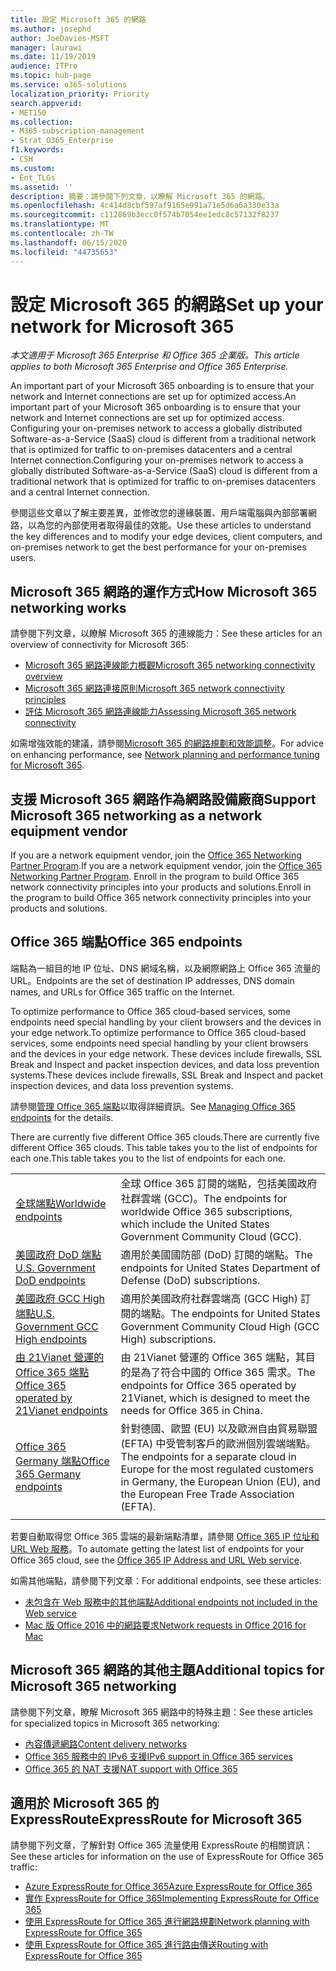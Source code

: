 ```yaml
---
title: 設定 Microsoft 365 的網路
ms.author: josephd
author: JoeDavies-MSFT
manager: laurawi
ms.date: 11/19/2019
audience: ITPro
ms.topic: hub-page
ms.service: o365-solutions
localization_priority: Priority
search.appverid:
- MET150
ms.collection:
- M365-subscription-management
- Strat_O365_Enterprise
f1.keywords:
- CSH
ms.custom:
- Ent_TLGs
ms.assetid: ''
description: 摘要：請參閱下列文章，以瞭解 Microsoft 365 的網路。
ms.openlocfilehash: 4c414d8cbf597af9165e991a71e5d6a6a330e33a
ms.sourcegitcommit: c112869b3ecc0f574b7054ee1edc8c57132f8237
ms.translationtype: MT
ms.contentlocale: zh-TW
ms.lasthandoff: 06/15/2020
ms.locfileid: "44735653"
---
```

# <a name="set-up-your-network-for-microsoft-365"></a><span data-ttu-id="9180b-103">設定 Microsoft 365 的網路</span><span class="sxs-lookup"><span data-stu-id="9180b-103">Set up your network for Microsoft 365</span></span>

<span data-ttu-id="9180b-104">*本文適用于 Microsoft 365 Enterprise 和 Office 365 企業版。*</span><span class="sxs-lookup"><span data-stu-id="9180b-104">*This article applies to both Microsoft 365 Enterprise and Office 365 Enterprise.*</span></span>

<span data-ttu-id="9180b-105">An important part of your Microsoft 365 onboarding is to ensure that your network and Internet connections are set up for optimized access.</span><span class="sxs-lookup"><span data-stu-id="9180b-105">An important part of your Microsoft 365 onboarding is to ensure that your network and Internet connections are set up for optimized access.</span></span> <span data-ttu-id="9180b-106">Configuring your on-premises network to access a globally distributed Software-as-a-Service (SaaS) cloud is different from a traditional network that is optimized for traffic to on-premises datacenters and a central Internet connection.</span><span class="sxs-lookup"><span data-stu-id="9180b-106">Configuring your on-premises network to access a globally distributed Software-as-a-Service (SaaS) cloud is different from a traditional network that is optimized for traffic to on-premises datacenters and a central Internet connection.</span></span> 

<span data-ttu-id="9180b-107">參閱這些文章以了解主要差異，並修改您的邊緣裝置、用戶端電腦與內部部署網路，以為您的內部使用者取得最佳的效能。</span><span class="sxs-lookup"><span data-stu-id="9180b-107">Use these articles to understand the key differences and to modify your edge devices, client computers, and on-premises network to get the best performance for your on-premises users.</span></span>

## <a name="how-microsoft-365-networking-works"></a><span data-ttu-id="9180b-108">Microsoft 365 網路的運作方式</span><span class="sxs-lookup"><span data-stu-id="9180b-108">How Microsoft 365 networking works</span></span>

<span data-ttu-id="9180b-109">請參閱下列文章，以瞭解 Microsoft 365 的連線能力：</span><span class="sxs-lookup"><span data-stu-id="9180b-109">See these articles for an overview of connectivity for Microsoft 365:</span></span>

- [<span data-ttu-id="9180b-110">Microsoft 365 網路連線能力概觀</span><span class="sxs-lookup"><span data-stu-id="9180b-110">Microsoft 365 networking connectivity overview</span></span>](office-365-networking-overview.md)
- [<span data-ttu-id="9180b-111">Microsoft 365 網路連接原則</span><span class="sxs-lookup"><span data-stu-id="9180b-111">Microsoft 365 network connectivity principles</span></span>](office-365-network-connectivity-principles.md)
- [<span data-ttu-id="9180b-112">評估 Microsoft 365 網路連線能力</span><span class="sxs-lookup"><span data-stu-id="9180b-112">Assessing Microsoft 365 network connectivity</span></span>](assessing-network-connectivity.md)

<span data-ttu-id="9180b-113">如需增強效能的建議，請參閱[Microsoft 365 的網路規劃和效能調整](network-planning-and-performance.md)。</span><span class="sxs-lookup"><span data-stu-id="9180b-113">For advice on enhancing performance, see [Network planning and performance tuning for Microsoft 365](network-planning-and-performance.md).</span></span>

## <a name="support-microsoft-365-networking-as-a-network-equipment-vendor"></a><span data-ttu-id="9180b-114">支援 Microsoft 365 網路作為網路設備廠商</span><span class="sxs-lookup"><span data-stu-id="9180b-114">Support Microsoft 365 networking as a network equipment vendor</span></span>

<span data-ttu-id="9180b-115">If you are a network equipment vendor, join the [Office 365 Networking Partner Program](office-365-networking-partner-program.md).</span><span class="sxs-lookup"><span data-stu-id="9180b-115">If you are a network equipment vendor, join the [Office 365 Networking Partner Program](office-365-networking-partner-program.md).</span></span> <span data-ttu-id="9180b-116">Enroll in the program to build Office 365 network connectivity principles into your products and solutions.</span><span class="sxs-lookup"><span data-stu-id="9180b-116">Enroll in the program to build Office 365 network connectivity principles into your products and solutions.</span></span> 

## <a name="office-365-endpoints"></a><span data-ttu-id="9180b-117">Office 365 端點</span><span class="sxs-lookup"><span data-stu-id="9180b-117">Office 365 endpoints</span></span>

<span data-ttu-id="9180b-118">端點為一組目的地 IP 位址、DNS 網域名稱，以及網際網路上 Office 365 流量的 URL。</span><span class="sxs-lookup"><span data-stu-id="9180b-118">Endpoints are the set of destination IP addresses, DNS domain names, and URLs for Office 365 traffic on the Internet.</span></span> 

<span data-ttu-id="9180b-119">To optimize performance to Office 365 cloud-based services, some endpoints need special handling by your client browsers and the devices in your edge network.</span><span class="sxs-lookup"><span data-stu-id="9180b-119">To optimize performance to Office 365 cloud-based services, some endpoints need special handling by your client browsers and the devices in your edge network.</span></span> <span data-ttu-id="9180b-120">These devices include firewalls, SSL Break and Inspect and packet inspection devices, and data loss prevention systems.</span><span class="sxs-lookup"><span data-stu-id="9180b-120">These devices include firewalls, SSL Break and Inspect and packet inspection devices, and data loss prevention systems.</span></span>

<span data-ttu-id="9180b-121">請參閱[管理 Office 365 端點](managing-office-365-endpoints.md)以取得詳細資訊。</span><span class="sxs-lookup"><span data-stu-id="9180b-121">See [Managing Office 365 endpoints](managing-office-365-endpoints.md) for the details.</span></span>

<span data-ttu-id="9180b-122">There are currently five different Office 365 clouds.</span><span class="sxs-lookup"><span data-stu-id="9180b-122">There are currently five different Office 365 clouds.</span></span> <span data-ttu-id="9180b-123">This table takes you to the list of endpoints for each one.</span><span class="sxs-lookup"><span data-stu-id="9180b-123">This table takes you to the list of endpoints for each one.</span></span>

|||
|:-------|:-----|
| [<span data-ttu-id="9180b-124">全球端點</span><span class="sxs-lookup"><span data-stu-id="9180b-124">Worldwide endpoints</span></span>](urls-and-ip-address-ranges.md) | <span data-ttu-id="9180b-125">全球 Office 365 訂閱的端點，包括美國政府社群雲端 (GCC)。</span><span class="sxs-lookup"><span data-stu-id="9180b-125">The endpoints for worldwide Office 365 subscriptions, which include the United States Government Community Cloud (GCC).</span></span> |
| [<span data-ttu-id="9180b-126">美國政府 DoD 端點</span><span class="sxs-lookup"><span data-stu-id="9180b-126">U.S. Government DoD endpoints</span></span>](office-365-u-s-government-dod-endpoints.md) | <span data-ttu-id="9180b-127">適用於美國國防部 (DoD) 訂閱的端點。</span><span class="sxs-lookup"><span data-stu-id="9180b-127">The endpoints for United States Department of Defense (DoD) subscriptions.</span></span> |
| [<span data-ttu-id="9180b-128">美國政府 GCC High 端點</span><span class="sxs-lookup"><span data-stu-id="9180b-128">U.S. Government GCC High endpoints</span></span>](office-365-u-s-government-gcc-high-endpoints.md) | <span data-ttu-id="9180b-129">適用於美國政府社群雲端高 (GCC High) 訂閱的端點。</span><span class="sxs-lookup"><span data-stu-id="9180b-129">The endpoints for United States Government Community Cloud High (GCC High) subscriptions.</span></span> |
| [<span data-ttu-id="9180b-130">由 21Vianet 營運的 Office 365 端點</span><span class="sxs-lookup"><span data-stu-id="9180b-130">Office 365 operated by 21Vianet endpoints</span></span>](urls-and-ip-address-ranges-21vianet.md) | <span data-ttu-id="9180b-131">由 21Vianet 營運的 Office 365 端點，其目的是為了符合中國的 Office 365 需求。</span><span class="sxs-lookup"><span data-stu-id="9180b-131">The endpoints for Office 365 operated by 21Vianet, which is designed to meet the needs for Office 365 in China.</span></span> |
| [<span data-ttu-id="9180b-132">Office 365 Germany 端點</span><span class="sxs-lookup"><span data-stu-id="9180b-132">Office 365 Germany endpoints</span></span>](office-365-germany-endpoints.md) | <span data-ttu-id="9180b-133">針對德國、歐盟 (EU) 以及歐洲自由貿易聯盟 (EFTA) 中受管制客戶的歐洲個別雲端端點。</span><span class="sxs-lookup"><span data-stu-id="9180b-133">The endpoints for a separate cloud in Europe for the most regulated customers in Germany, the European Union (EU), and the European Free Trade Association (EFTA).</span></span> |
|||

<span data-ttu-id="9180b-134">若要自動取得您 Office 365 雲端的最新端點清單，請參閱 [Office 365 IP 位址和 URL Web 服務](office-365-ip-web-service.md)。</span><span class="sxs-lookup"><span data-stu-id="9180b-134">To automate getting the latest list of endpoints for your Office 365 cloud, see the [Office 365 IP Address and URL Web service](office-365-ip-web-service.md).</span></span>

<span data-ttu-id="9180b-135">如需其他端點，請參閱下列文章：</span><span class="sxs-lookup"><span data-stu-id="9180b-135">For additional endpoints, see these articles:</span></span>

- [<span data-ttu-id="9180b-136">未包含在 Web 服務中的其他端點</span><span class="sxs-lookup"><span data-stu-id="9180b-136">Additional endpoints not included in the Web service</span></span>](additional-office365-ip-addresses-and-urls.md)
- [<span data-ttu-id="9180b-137">Mac 版 Office 2016 中的網路要求</span><span class="sxs-lookup"><span data-stu-id="9180b-137">Network requests in Office 2016 for Mac</span></span>](network-requests-in-office-2016-for-mac.md)


## <a name="additional-topics-for-microsoft-365-networking"></a><span data-ttu-id="9180b-138">Microsoft 365 網路的其他主題</span><span class="sxs-lookup"><span data-stu-id="9180b-138">Additional topics for Microsoft 365 networking</span></span>

<span data-ttu-id="9180b-139">請參閱下列文章，瞭解 Microsoft 365 網路中的特殊主題：</span><span class="sxs-lookup"><span data-stu-id="9180b-139">See these articles for specialized topics in Microsoft 365 networking:</span></span>

- [<span data-ttu-id="9180b-140">內容傳遞網路</span><span class="sxs-lookup"><span data-stu-id="9180b-140">Content delivery networks</span></span>](content-delivery-networks.md)
- [<span data-ttu-id="9180b-141">Office 365 服務中的 IPv6 支援</span><span class="sxs-lookup"><span data-stu-id="9180b-141">IPv6 support in Office 365 services</span></span>](ipv6-support.md)
- [<span data-ttu-id="9180b-142">Office 365 的 NAT 支援</span><span class="sxs-lookup"><span data-stu-id="9180b-142">NAT support with Office 365</span></span>](nat-support-with-office-365.md)

## <a name="expressroute-for-microsoft-365"></a><span data-ttu-id="9180b-143">適用於 Microsoft 365 的 ExpressRoute</span><span class="sxs-lookup"><span data-stu-id="9180b-143">ExpressRoute for Microsoft 365</span></span>

<span data-ttu-id="9180b-144">請參閱下列文章，了解針對 Office 365 流量使用 ExpressRoute 的相關資訊：</span><span class="sxs-lookup"><span data-stu-id="9180b-144">See these articles for information on the use of ExpressRoute for Office 365 traffic:</span></span>

- [<span data-ttu-id="9180b-145">Azure ExpressRoute for Office 365</span><span class="sxs-lookup"><span data-stu-id="9180b-145">Azure ExpressRoute for Office 365</span></span>](azure-expressroute.md)
- [<span data-ttu-id="9180b-146">實作 ExpressRoute for Office 365</span><span class="sxs-lookup"><span data-stu-id="9180b-146">Implementing ExpressRoute for Office 365</span></span>](implementing-expressroute.md)
- [<span data-ttu-id="9180b-147">使用 ExpressRoute for Office 365 進行網路規劃</span><span class="sxs-lookup"><span data-stu-id="9180b-147">Network planning with ExpressRoute for Office 365</span></span>](network-planning-with-expressroute.md)
- [<span data-ttu-id="9180b-148">使用 ExpressRoute for Office 365 進行路由傳送</span><span class="sxs-lookup"><span data-stu-id="9180b-148">Routing with ExpressRoute for Office 365</span></span>](routing-with-expressroute.md)
